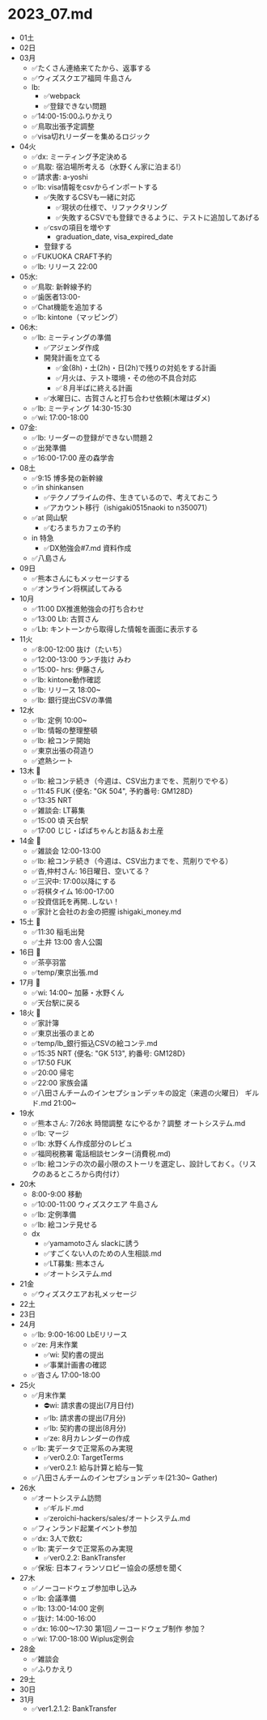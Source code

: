 # 2023_07.md
- 01土
- 02日
- 03月
  - ✅たくさん連絡来てたから、返事する
  - ✅ウィズスクエア福岡 牛島さん
  - lb:
    - ✅webpack
    - ✅登録できない問題
  - ✅14:00-15:00ふりかえり
  - ✅鳥取出張予定調整
  - ✅visa切れリーダーを集めるロジック
- 04火
  - ✅dx: ミーティング予定決める
  - ✅鳥取: 宿泊場所考える（水野くん家に泊まる!）
  - ✅請求書: a-yoshi
  - ✅lb: visa情報をcsvからインポートする
    - ✅失敗するCSVも一緒に対応
      - ✅現状の仕様で、リファクタリング
      - ✅失敗するCSVでも登録できるように、テストに追加してあげる
    - ✅csvの項目を増やす
      - graduation_date, visa_expired_date
    - 登録する
  - ✅FUKUOKA CRAFT予約
  - ✅lb: リリース 22:00
- 05水:
  - ✅鳥取: 新幹線予約
  - ✅歯医者13:00-
  - ✅Chat機能を追加する
  - ✅lb: kintone（マッピング）
- 06木:
  - ✅lb: ミーティングの準備
    - ✅アジェンダ作成
    - 開発計画を立てる
      - ✅金(8h)・土(2h)・日(2h)で残りの対処をする計画
      - ✅月火は、テスト環境・その他の不具合対応
      - ✅８月半ばに終える計画
    - ✅水曜日に、古賀さんと打ち合わせ依頼(木曜はダメ)
  - ✅lb: ミーティング 14:30-15:30
  - ✅wi: 17:00-18:00
- 07金:
  - ✅lb: リーダーの登録ができない問題２
  - ✅出発準備
  - ✅16:00-17:00 産の森学舎
- 08土
  - ✅9:15 博多発の新幹線
  - ✅in shinkansen
    - ✅テクノプライムの件、生きているので、考えておこう
    - ✅アカウント移行（ishigaki0515naoki to n350071）
  - ✅at 岡山駅
    - ✅むろまちカフェの予約
  - in 特急
    - ✅DX勉強会#7.md 資料作成
  - ✅八島さん
- 09日
  - ✅熊本さんにもメッセージする
  - ✅オンライン将棋試してみる
- 10月
  - ✅11:00 DX推進勉強会の打ち合わせ
  - ✅13:00 Lb: 古賀さん
  - ✅Lb: キントーンから取得した情報を画面に表示する
- 11火
  - ✅8:00-12:00 抜け（たいち）
  - ✅12:00-13:00 ランチ抜け みわ
  - ✅15:00- hrs: 伊藤さん
  - ✅lb: kintone動作確認
  - ✅lb: リリース 18:00~
  - ✅lb: 銀行提出CSVの準備
- 12水
  - ✅lb: 定例 10:00~
  - ✅lb: 情報の整理整頓
  - ✅lb: 絵コンテ開始
  - ✅東京出張の荷造り
  - ✅遮熱シート
- 13木 🛫
  - ✅lb: 絵コンテ続き（今週は、CSV出力までを、荒削りでやる）
  - ✅11:45 FUK {便名: "GK 504", 予約番号: GM128D}
  - ✅13:35 NRT
  - ✅雑談会: LT募集
  - ✅15:00 頃 天台駅
  - ✅17:00 じじ・ばばちゃんとお話＆お土産
- 14金 🛫
  - ✅雑談会    12:00-13:00
  - ✅lb: 絵コンテ続き（今週は、CSV出力までを、荒削りでやる）
  - ✅沓,仲村さん: 16日曜日、空いてる？
  - ✅三沢中: 17:00以降にする
  - ✅将棋タイム 16:00-17:00
  - ✅投資信託を再開..しない！
  - ✅家計と会社のお金の把握 ishigaki_money.md
- 15土 🛫
  - ✅11:30 稲毛出発
  - ✅土井 13:00 舎人公園
- 16日 🛫
  - ✅茶亭羽當
  - ✅temp/東京出張.md
- 17月 🛫
  - ✅wi: 14:00~ 加藤・水野くん
  - ✅天台駅に戻る
- 18火 🛫
  - ✅家計簿
  - ✅東京出張のまとめ
  - ✅temp/lb_銀行振込CSVの絵コンテ.md
  - ✅15:35 NRT {便名: "GK 513", 約番号: GM128D}
  - ✅17:50 FUK
  - ✅20:00 帰宅
  - ✅22:00 家族会議
  - ✅八田さんチームのインセプションデッキの設定（来週の火曜日） ギルド.md 21:00~
- 19水
  - ✅熊本さん: 7/26水 時間調整 なにやるか？調整 オートシステム.md
  - ✅lb: マージ
  - ✅lb: 水野くん作成部分のレビュ
  - ✅福岡税務署 電話相談センター(消費税.md)
  - ✅lb: 絵コンテの次の最小限のストーリを選定し、設計しておく。（リスクのあるところから肉付け）
- 20木
  - 8:00-9:00 移動
  - ✅10:00-11:00 ウィズスクエア 牛島さん
  - ✅lb: 定例準備
  - ✅lb: 絵コンテ見せる
  - dx
    - ✅yamamotoさん slackに誘う
    - ✅すごくない人のための人生相談.md
    - ✅LT募集: 熊本さん
    - ✅オートシステム.md
- 21金
  - ✅ウィズスクエアお礼メッセージ
- 22土
- 23日
- 24月
  - ✅lb: 9:00-16:00 LbEリリース
  - ✅ze: 月末作業
    - ✅wi: 契約書の提出
    - ✅事業計画書の確認
  - ✅沓さん 17:00-18:00
- 25火
  - ✅月末作業
    - ⛔️wi: 請求書の提出(7月日付)
    - ✅lb: 請求書の提出(7月分)
    - ✅lb: 契約書の提出(8月分)
    - ✅ze: 8月カレンダーの作成
  - ✅lb: 実データで正常系のみ実現
    - ✅ver0.2.0: TargetTerms
    - ✅ver0.2.1: 給与計算と給与一覧
  - ✅八田さんチームのインセプションデッキ(21:30~ Gather)
- 26水
  - ✅オートシステム訪問
    - ✅ギルド.md
    - ✅zeroichi-hackers/sales/オートシステム.md
  - ✅フィンランド起業イベント参加
  - ✅dx: 3人で飲む
  - ✅lb: 実データで正常系のみ実現
    - ✅ver0.2.2: BankTransfer
  - ✅保坂: 日本フィランソロピー協会の感想を聞く
- 27木
  - ✅ノーコードウェブ参加申し込み
  - ✅lb: 会議準備
  - ✅lb: 13:00-14:00 定例
  - ✅抜け: 14:00-16:00
  - ✅dx: 16:00〜17:30 第1回ノーコードウェブ制作 参加？
  - ✅wi: 17:00-18:00 Wiplus定例会
- 28金
  - ✅雑談会
  - ✅ふりかえり
- 29土
- 30日
- 31月
  - ✅ver1.2.1.2: BankTransfer


